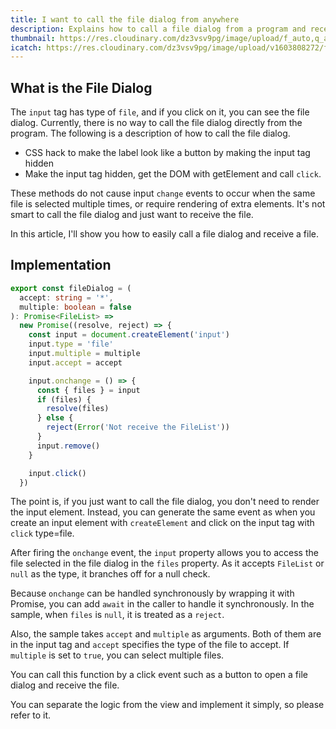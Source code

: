 ```yaml
---
title: I want to call the file dialog from anywhere
description: Explains how to call a file dialog from a program and receive a FileList
thumbnail: https://res.cloudinary.com/dz3vsv9pg/image/upload/f_auto,q_auto/v1613813117/file-dialog/thumbnail.png
icatch: https://res.cloudinary.com/dz3vsv9pg/image/upload/v1603808272/file-dialog/file-dialog.png
---
```


## What is the File Dialog

The `input` tag has type of `file`, and if you click on it, you can see the file dialog.
Currently, there is no way to call the file dialog directly from the program.
The following is a description of how to call the file dialog.

- CSS hack to make the label look like a button by making the input tag hidden
- Make the input tag hidden, get the DOM with getElement and call `click`.

These methods do not cause input `change` events to occur when the same file is selected multiple times,
or require rendering of extra elements.
It's not smart to call the file dialog and just want to receive the file.

In this article, I'll show you how to easily call a file dialog and receive a file.

## Implementation

```ts
export const fileDialog = (
  accept: string = '*',
  multiple: boolean = false
): Promise<FileList> =>
  new Promise((resolve, reject) => {
    const input = document.createElement('input')
    input.type = 'file'
    input.multiple = multiple
    input.accept = accept

    input.onchange = () => {
      const { files } = input
      if (files) {
        resolve(files)
      } else {
        reject(Error('Not receive the FileList'))
      }
      input.remove()
    }

    input.click()
  })
```

The point is, if you just want to call the file dialog, you don't need to render the input element.
Instead, you can generate the same event as when you create an input element with `createElement` and click on the input tag with `click` type=file.

After firing the `onchange` event, the `input` property allows you to access the file selected in the file dialog in the `files` property.
As it accepts `FileList` or `null` as the type, it branches off for a null check.

Because `onchange` can be handled synchronously by wrapping it with Promise,
you can add `await` in the caller to handle it synchronously. In the sample, when `files` is `null`, it is treated as a `reject`.

Also, the sample takes `accept` and `multiple` as arguments.
Both of them are in the input tag and `accept` specifies the type of the file to accept. If `multiple` is set to `true`,
you can select multiple files.

You can call this function by a click event such as a button to open a file dialog and receive the file.

You can separate the logic from the view and implement it simply, so please refer to it.
